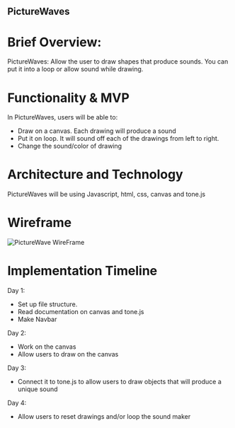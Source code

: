 ## PictureWaves

# Brief Overview:

PictureWaves: Allow the user to draw shapes that produce sounds. You can put it into a loop or allow sound while drawing.

# Functionality & MVP

In PictureWaves, users will be able to:

- Draw on a canvas. Each drawing will produce a sound
- Put it on loop. It will sound off each of the drawings from left to right.
- Change the sound/color of drawing


# Architecture and Technology

PictureWaves will be using Javascript, html, css, canvas and tone.js

# Wireframe
![PictureWave WireFrame](https://user-images.githubusercontent.com/76576242/113588417-1dda2700-95fe-11eb-99de-27c89f2b8e32.png)

# Implementation Timeline

Day 1:
 - Set up file structure.
 - Read documentation on canvas and tone.js
 - Make Navbar

Day 2:
- Work on the canvas
- Allow users to draw on the canvas

Day 3:
- Connect it to tone.js to allow users to draw objects that will produce a unique sound

Day 4:
- Allow users to reset drawings and/or loop the sound maker
